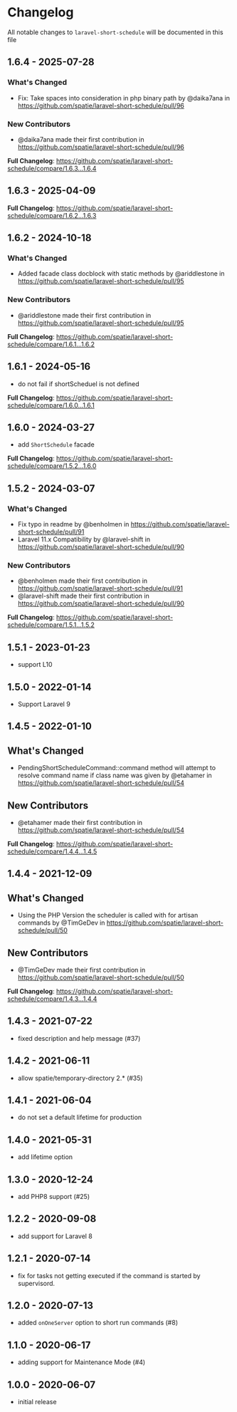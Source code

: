 # Changelog

All notable changes to `laravel-short-schedule` will be documented in this file

## 1.6.4 - 2025-07-28

### What's Changed

* Fix: Take spaces into consideration in php binary path by @daika7ana in https://github.com/spatie/laravel-short-schedule/pull/96

### New Contributors

* @daika7ana made their first contribution in https://github.com/spatie/laravel-short-schedule/pull/96

**Full Changelog**: https://github.com/spatie/laravel-short-schedule/compare/1.6.3...1.6.4

## 1.6.3 - 2025-04-09

**Full Changelog**: https://github.com/spatie/laravel-short-schedule/compare/1.6.2...1.6.3

## 1.6.2 - 2024-10-18

### What's Changed

* Added facade class docblock with static methods by @ariddlestone in https://github.com/spatie/laravel-short-schedule/pull/95

### New Contributors

* @ariddlestone made their first contribution in https://github.com/spatie/laravel-short-schedule/pull/95

**Full Changelog**: https://github.com/spatie/laravel-short-schedule/compare/1.6.1...1.6.2

## 1.6.1 - 2024-05-16

- do not fail if shortScheduel is not defined

**Full Changelog**: https://github.com/spatie/laravel-short-schedule/compare/1.6.0...1.6.1

## 1.6.0 - 2024-03-27

- add `ShortSchedule` facade

**Full Changelog**: https://github.com/spatie/laravel-short-schedule/compare/1.5.2...1.6.0

## 1.5.2 - 2024-03-07

### What's Changed

* Fix typo in readme by @benholmen in https://github.com/spatie/laravel-short-schedule/pull/91
* Laravel 11.x Compatibility by @laravel-shift in https://github.com/spatie/laravel-short-schedule/pull/90

### New Contributors

* @benholmen made their first contribution in https://github.com/spatie/laravel-short-schedule/pull/91
* @laravel-shift made their first contribution in https://github.com/spatie/laravel-short-schedule/pull/90

**Full Changelog**: https://github.com/spatie/laravel-short-schedule/compare/1.5.1...1.5.2

## 1.5.1 - 2023-01-23

- support L10

## 1.5.0 - 2022-01-14

- Support Laravel 9

## 1.4.5 - 2022-01-10

## What's Changed

- PendingShortScheduleCommand::command method will attempt to resolve command name if class name was given by @etahamer in https://github.com/spatie/laravel-short-schedule/pull/54

## New Contributors

- @etahamer made their first contribution in https://github.com/spatie/laravel-short-schedule/pull/54

**Full Changelog**: https://github.com/spatie/laravel-short-schedule/compare/1.4.4...1.4.5

## 1.4.4 - 2021-12-09

## What's Changed

- Using the PHP Version the scheduler is called with for artisan commands by @TimGeDev in https://github.com/spatie/laravel-short-schedule/pull/50

## New Contributors

- @TimGeDev made their first contribution in https://github.com/spatie/laravel-short-schedule/pull/50

**Full Changelog**: https://github.com/spatie/laravel-short-schedule/compare/1.4.3...1.4.4

## 1.4.3 - 2021-07-22

- fixed description and help message (#37)

## 1.4.2 - 2021-06-11

- allow spatie/temporary-directory 2.* (#35)

## 1.4.1 - 2021-06-04

- do not set a default lifetime for production

## 1.4.0 - 2021-05-31

- add lifetime option

## 1.3.0 - 2020-12-24

- add PHP8 support (#25)

## 1.2.2 - 2020-09-08

- add support for Laravel 8

## 1.2.1 - 2020-07-14

- fix for tasks not getting executed if the command is started by supervisord.

## 1.2.0 - 2020-07-13

- added `onOneServer` option to short run commands (#8)

## 1.1.0 - 2020-06-17

- adding support for Maintenance Mode (#4)

## 1.0.0 - 2020-06-07

- initial release
